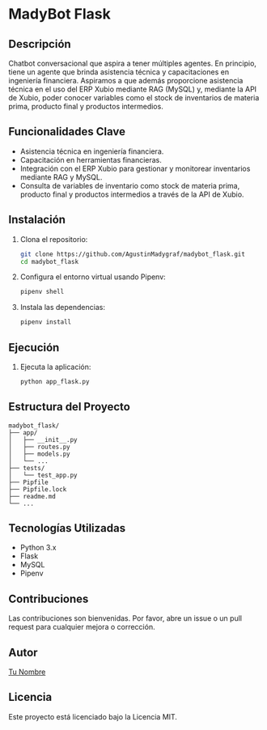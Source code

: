 # MadyBot Flask

## Descripción

Chatbot conversacional que aspira a tener múltiples agentes. En principio, tiene un agente que brinda asistencia técnica y capacitaciones en ingeniería financiera. Aspiramos a que además proporcione asistencia técnica en el uso del ERP Xubio mediante RAG (MySQL) y, mediante la API de Xubio, poder conocer variables como el stock de inventarios de materia prima, producto final y productos intermedios.

## Funcionalidades Clave

- Asistencia técnica en ingeniería financiera.
- Capacitación en herramientas financieras.
- Integración con el ERP Xubio para gestionar y monitorear inventarios mediante RAG y MySQL.
- Consulta de variables de inventario como stock de materia prima, producto final y productos intermedios a través de la API de Xubio.

## Instalación

1. Clona el repositorio:
    ```bash
    git clone https://github.com/AgustinMadygraf/madybot_flask.git
    cd madybot_flask
    ```

2. Configura el entorno virtual usando Pipenv:
    ```bash
    pipenv shell
    ```

3. Instala las dependencias:
    ```bash
    pipenv install
    ```

## Ejecución

1. Ejecuta la aplicación:
    ```bash
    python app_flask.py
    ```

## Estructura del Proyecto

```
madybot_flask/
├── app/
│   ├── __init__.py
│   ├── routes.py
│   ├── models.py
│   └── ...
├── tests/
│   └── test_app.py
├── Pipfile
├── Pipfile.lock
├── readme.md
└── ...
```

## Tecnologías Utilizadas

- Python 3.x
- Flask
- MySQL
- Pipenv

## Contribuciones

Las contribuciones son bienvenidas. Por favor, abre un issue o un pull request para cualquier mejora o corrección.

## Autor

[Tu Nombre](https://github.com/tu_usuario)

## Licencia

Este proyecto está licenciado bajo la Licencia MIT.

